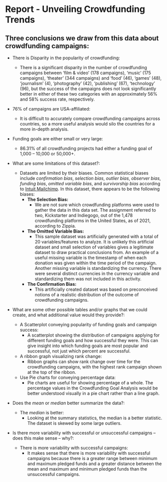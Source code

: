# Report - Unveiling Crowdfunding Trends

## Three conclusions we draw from this data about crowdfunding campaigns:
- There is Disparity in the popularity of crowdfunding:
    - There is a significant disparity in the number of crowdfunding campaigns between ‘film & video’ (178 campaigns), ‘music’ (175 campaigns), ‘theater’ (344 campaigns) and ‘food’ (46), ‘games’ (48), ‘journalism’ (4), ‘photography’ (42), ‘publishing’ (67), ‘technology’ (96), but the success of the campaigns does not look significantly better in either of these two categories with an approximately 56% and 58% success rate, respectively.
- 76% of campaigns are USA-affiliated:
    - It is difficult to accurately compare crowdfunding campaigns across countries, so a more useful analysis would silo the countries for a more in-depth analysis.
- Funding goals are either small or very large:
    - 86.31% of all crowdfunding projects had either a funding goal of 1,000 – 10,000 or 50,000+.

- What are some limitations of this dataset?:
    - Datasets are limited by their biases. Common statistical biases include _confirmation bias_, _selection bias_, _outlier bias_, _observer bias_, _funding bias_, _omitted variable bias_, and _survivorship bias_ according to [Intuit Mailchimp](https://mailchimp.com/resources/data-bias-causes-effects/#:~:text=There%20are%20several%20types%20of%20bias%20in%20statistics%2C%20including%20confirmation,variable%20bias%2C%20and%20survivorship%20bias.). In this dataset, there appears to be the following biases:
        - __The Selection Bias:__
            - We are not sure which crowdfunding platforms were used to gather the data in this data set. The assignment referred to two, Kickstarter and Indiegogo, out of the 1,478 crowdfunding platforms in the United States, as of 2021,  according to Zippia.
        - __The Omitted Variable Bias:__
            - This sample dataset was artificially generated with a total of 20 variables/features to analyze. It is unlikely this artificial dataset and small selection of variables gives a legitimate dataset to draw practical conclusions from. An example of a useful missing variable is the timestamp of when each donation was given within the time period of the campaign. Another missing variable is standardizing the currency. There were several distinct currencies in the currency variable and standardizing them was not included in this activity.
        - __The Confirmation Bias:__
            - This artificially created dataset was based on preconceived notions of a realistic distribution of the outcome of crowdfunding campaigns.

- What are some other possible tables and/or graphs that we could create, and what additional value would they provide?:
    - A Scatterplot conveying popularity of funding goals and campaign success:
        - A scatterplot showing the distribution of campaigns applying for different funding goals and how successful they were. This can give insight into which funding goals are most popular and successful, not just which percent are successful.
    - A ribbon graph visualizing rank change:
        - Ribbon graphs can show rank change over time for the crowdfunding campaigns, with the highest rank campaign shown at the top of the ribbon.
    - Use Pie charts for conveying percentage data:
        - Pie charts are useful for showing percentage of a whole. The percentage values in the Crowdfunding Goal Analysis would be better understood visually in a pie chart rather than a line graph.

- Does the _mean_ or _median_ better summarize the data?:
    - The _median_ is better:
        - Looking at the summary statistics, the median is a better statistic. The dataset is skewed by some large outliers.

- Is there more variability with successful or unsuccessful campaigns – does this make sense – why?:
    - There is more variability with successful campaigns:
        - It makes sense that there is more variability with successful campaigns because there is a greater range between minimum and maximum pledged funds and a greater distance between the mean and maximum and minimum pledged funds than the unsuccessful campaigns.